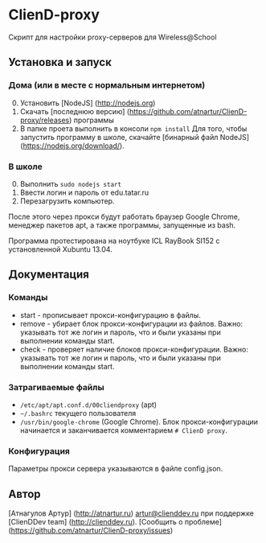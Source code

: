 # ClienD-proxy
Скрипт для настройки proxy-серверов для Wireless@School

## Установка и запуск
### Дома (или в месте с нормальным интернетом)
0. Установить [NodeJS] (http://nodejs.org)
0. Скачать [последнюю версию] (https://github.com/atnartur/ClienD-proxy/releases) программы
0. В папке проета выполнить в консоли ```npm install```
Для того, чтобы запустить программу в школе, скачайте [бинарный файл NodeJS] (https://nodejs.org/download/).

### В школе
0. Выполнить ```sudo nodejs start```
0. Ввести логин и пароль от edu.tatar.ru
0. Перезагрузить компьютер.

После этого через прокси будут работать браузер Google Chrome, менеджер пакетов apt, а также программы, запущенные из bash.

Программа протестирована на ноутбуке ICL RayBook SI152 с установленной Xubuntu 13.04.

## Документация

### Команды
- start - прописывает прокси-конфигурацию в файлы.
- remove - убирает блок прокси-конфигурации из файлов. Важно: указывать тот же логин и пароль, что и были указаны при выполнении команды start.
- check - проверяет наличие блоков прокси-конфигурации. Важно: указывать тот же логин и пароль, что и были указаны при выполнении команды start.

### Затрагиваемые файлы
- ```/etc/apt/apt.conf.d/00cliendproxy``` (apt)
- ```~/.bashrc``` текущего пользователя
- ```/usr/bin/google-chrome``` (Google Chrome).
Блок прокси-конфигурации начинается и заканчивается комментарием ```# ClienD proxy```.

### Конфигурация
Параметры прокси сервера указываются в файле config.json.

## Автор
[Атнагулов Артур] (http://atnartur.ru) <artur@clienddev.ru> при поддержке [ClienDDev team] (http://clienddev.ru).
[Сообщить о проблеме] (https://github.com/atnartur/ClienD-proxy/issues)
